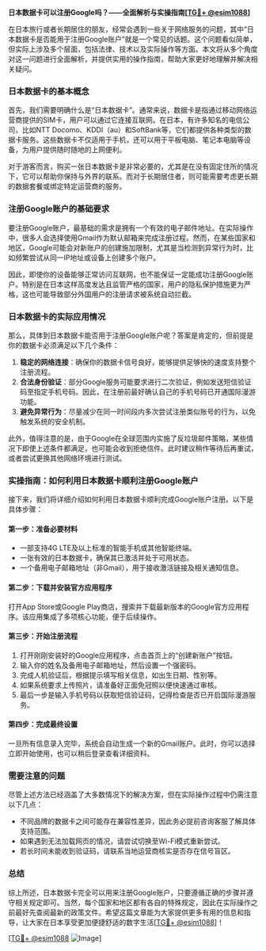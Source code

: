 **日本数据卡可以注册Google吗？——全面解析与实操指南[[TG💪+ @esim1088](https://t.me/s/esim1088)]**

在日本旅行或者长期居住的朋友，经常会遇到一些关于网络服务的问题，其中“日本数据卡是否能用于注册Google账户”就是一个常见的话题。这个问题看似简单，但实际上涉及多个层面，包括法律、技术以及实际操作等方面。本文将从多个角度对这一问题进行全面解析，并提供实用的操作指南，帮助大家更好地理解并解决相关疑问。

### 日本数据卡的基本概念

首先，我们需要明确什么是“日本数据卡”。通常来说，数据卡是指通过移动网络运营商提供的SIM卡，用户可以通过它连接互联网。在日本，有许多知名的电信公司，比如NTT Docomo、KDDI（au）和SoftBank等，它们都提供各种类型的数据卡服务。这些数据卡不仅适用于手机，还可以用于平板电脑、笔记本电脑等设备，为用户提供随时随地的上网便利。

对于游客而言，购买一张日本数据卡是非常必要的，尤其是在没有固定住所的情况下，它可以帮助你保持与外界的联系。而对于长期居住者，则可能需要考虑更长期的数据套餐或绑定特定运营商的服务。

### 注册Google账户的基础要求

要注册Google账户，最基础的需求是拥有一个有效的电子邮件地址。在实际操作中，很多人会选择使用Gmail作为默认邮箱来完成注册过程。然而，在某些国家和地区，Google可能会对新账户的创建施加限制，尤其是当检测到异常行为时，比如频繁尝试从同一IP地址或设备上创建多个账户。

因此，即使你的设备能够正常访问互联网，也不能保证一定能成功注册Google账户。特别是在日本这样高度发达且监管严格的国家，用户的隐私保护措施更为严格，这也可能导致部分外国用户的注册请求被系统自动拦截。

### 日本数据卡的实际应用情况

那么，具体到日本数据卡能否用于注册Google账户呢？答案是肯定的，但前提是你的数据卡必须满足以下几个条件：

1. **稳定的网络连接**：确保你的数据卡信号良好，能够提供足够快的速度支持整个注册流程。
2. **合法身份验证**：部分Google服务可能要求进行二次验证，例如发送短信验证码至指定手机号码。因此，在注册前最好确认自己的手机号码已开通国际漫游功能。
3. **避免异常行为**：尽量减少在同一时间段内多次尝试注册类似账号的行为，以免触发系统的安全机制。

此外，值得注意的是，由于Google在全球范围内实施了反垃圾邮件策略，某些情况下即使上述条件都满足，也可能会收到拒绝信件。此时建议稍作等待后再重试，或者尝试更换其他网络环境进行测试。

### 实操指南：如何利用日本数据卡顺利注册Google账户

接下来，我们将详细介绍如何利用日本数据卡顺利完成Google账户注册。以下是具体步骤：

#### 第一步：准备必要材料
- 一部支持4G LTE及以上标准的智能手机或其他智能终端。
- 一张有效的日本数据卡，确保其已激活并处于可用状态。
- 一个备用电子邮箱地址（非Gmail），用于接收激活链接及相关通知信息。

#### 第二步：下载并安装官方应用程序
打开App Store或Google Play商店，搜索并下载最新版本的Google官方应用程序。该应用集成了多项核心功能，便于后续操作。

#### 第三步：开始注册流程
1. 打开刚刚安装好的Google应用程序，点击首页上的“创建新账户”按钮。
2. 输入你的姓名及备用电子邮箱地址，然后设置一个强密码。
3. 完成人机验证后，根据提示填写相关信息，如出生日期、性别等。
4. 如果系统要求上传照片，请准备好正面免冠照以便快速通过审核。
5. 最后一步是输入手机号码以获取短信验证码，记得检查是否已开启国际漫游服务。

#### 第四步：完成最终设置
一旦所有信息录入完毕，系统会自动生成一个新的Gmail账户。此时，你可以选择立即开始使用，也可以稍后登录查看详细资料。

### 需要注意的问题

尽管上述方法已经涵盖了大多数情况下的解决方案，但在实际操作过程中仍需注意以下几点：
- 不同品牌的数据卡之间可能存在兼容性差异，因此务必提前咨询客服了解具体支持范围。
- 如果遇到无法加载网页的情况，请尝试切换至Wi-Fi模式重新尝试。
- 若长时间未能收到验证码，请联系当地运营商核实是否存在信号盲区。

### 总结

综上所述，日本数据卡完全可以用来注册Google账户，只要遵循正确的步骤并遵守相关规定即可。当然，每个国家和地区都有各自的特殊规定，因此在实际操作之前最好先查阅最新的政策文件。希望这篇文章能为大家提供更多有用的信息和指导，让大家在日本享受更加便捷舒适的数字生活[[TG💪+ @esim1088](https://t.me/s/esim1088)]！

[[TG💪+ @esim1088](https://t.me/s/esim1088) ![Image](https://i.postimg.cc/4NQfJmqS/Snipaste-2025-05-13-00-14-12.png)]